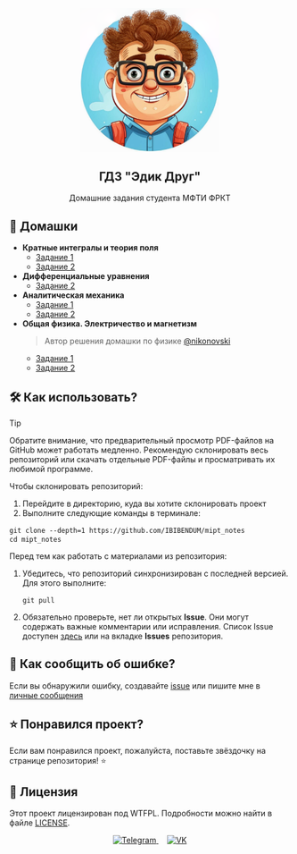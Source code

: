 <p align="center">
    <img
        src="logo.png"
        alt="Логотип"
        width=250
    >
 <h2 align="center">ГДЗ "Эдик Друг"</h2>
 <p align="center">Домашние задания студента МФТИ ФРКТ</p>
</p>

## 📖 Домашки
- **Кратные интегралы и теория поля**
    - [Задание 1](../3_sem/matan/matan_1_task_edik_pidr.pdf)
    - [Задание 2](../3_sem/matan/matan_2_task_edik_pidr.pdf)
- **Дифференциальные уравнения**
    - [Задание 2](../3_sem/difur/difur_2_task_edik_pidr.pdf)
- **Аналитическая механика**
    - [Задание 1](../3_sem/anmeh/anmeh_1_task_edik_pidr.pdf)
    - [Задание 2](../3_sem/anmeh/anmeh_2_task_edik_pidr.pdf)
- **Общая физика. Электричество и магнетизм**
    > Автор решения домашки по физике [@nikonovski](https://t.me/nikonovski)
    - [Задание 1](../3_sem/phys/phys_1_task_edik_pidr.pdf) 
    - [Задание 2](../3_sem/phys/phys_2_task_edik_pidr.pdf)

## 🛠️ Как использовать?
> [!TIP]
> Обратите внимание, что предварительный просмотр PDF-файлов на GitHub может
работать медленно. Рекомендую склонировать весь репозиторий или
скачать отдельные PDF-файлы и просматривать их любимой программе.

Чтобы склонировать репозиторий:
1. Перейдите в директорию, куда вы хотите склонировать проект
2. Выполните следующие команды в терминале:
```console
git clone --depth=1 https://github.com/IBIBENDUM/mipt_notes
cd mipt_notes
```
Перед тем как работать с материалами из репозитория:  
 1. Убедитесь, что репозиторий синхронизирован с последней версией. Для этого выполните:  
    ```console
    git pull
    ```
 2. Обязательно проверьте, нет ли открытых **Issue**. Они могут содержать
    важные комментарии или исправления. Список Issue доступен [здесь][issues_link] или
    на вкладке **Issues** репозитория.

## 🤝 Как сообщить об ошибке?
Если вы обнаружили ошибку, создавайте
[issue][issue_template_link]
или пишите мне в [личные сообщения](#tg)

## ⭐ Понравился проект?
Если вам понравился проект, пожалуйста, поставьте звёздочку на странице репозитория! ⭐

## 📜 Лицензия
Этот проект лицензирован под WTFPL. Подробности можно найти в файле [LICENSE](../LICENSE).

<p id="tg" align="center">
<a href="https://t.me/heilbach">
    <img
        src="https://github.com/gauravghongde/social-icons/blob/master/PNG/Color/Telegram.png?raw=true"
        alt="Telegram"
        width="40"
    >
</a>
&nbsp;&nbsp;&nbsp;
<a href="https://vk.com/halbah">
    <img
        src="https://github.com/gauravghongde/social-icons/blob/master/PNG/Color/VK.png?raw=true"
        width="40"
        alt="VK"
    >
</a>
</p>

[issue_template_link]: https://github.com/IBIBENDUM/mipt_notes/issues/new?assignees=IBIBENDUM&labels=%D0%9E%D1%88%D0%B8%D0%B1%D0%BA%D0%B0&projects=&template=mistake_report.yml&title=%5B%D0%9F%D1%80%D0%B5%D0%B4%D0%BC%D0%B5%D1%82%5D+%D0%9E%D1%88%D0%B8%D0%B1%D0%BA%D0%B0+%D0%B2+%D0%BD%D0%BE%D0%BC%D0%B5%D1%80%D0%B5+...
[issues_link]: https://github.com/IBIBENDUM/mipt_notes/issues
